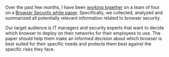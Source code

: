 Over the past few months, I have been [working together] on a team of four on a
[Browser Security white paper][]. Specifically, we collected, analyzed and
summarized all potentially relevant information related to browser security.

Our target audience is IT managers and security experts that want to decide
which browser to deploy on their networks for their employees to use. The
paper should help them make an informed decision about which browser is best
suited for their specific needs and protects them best against the specific
risks they face.

[working together]: http://blog.skylined.nl/20160616001.html
[Browser Security white paper]: https://browser-security.x41-dsec.de/X41-Browser-Security-White-Paper.pdf
